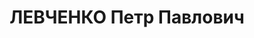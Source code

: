 ---
title: ЛЕВЧЕНКО Петр Павлович
description: "Род. в 1895. Род занятий: до ареста начальник продовольственного снабжения\
  \ Тбилисского военного училища. По званию интендант 3 ранга. В РККА с 1925 г. Бывший\
  \ офицер царской армии. Служил в меньшевистской милиции. \n  Осужден Тройкой при\
  \ НКВД ГССР 09.11.1937. Мера наказания: расстрел с конфискацией личного имущества.\
  \ Дата расстрела: 11.11.1937"
---